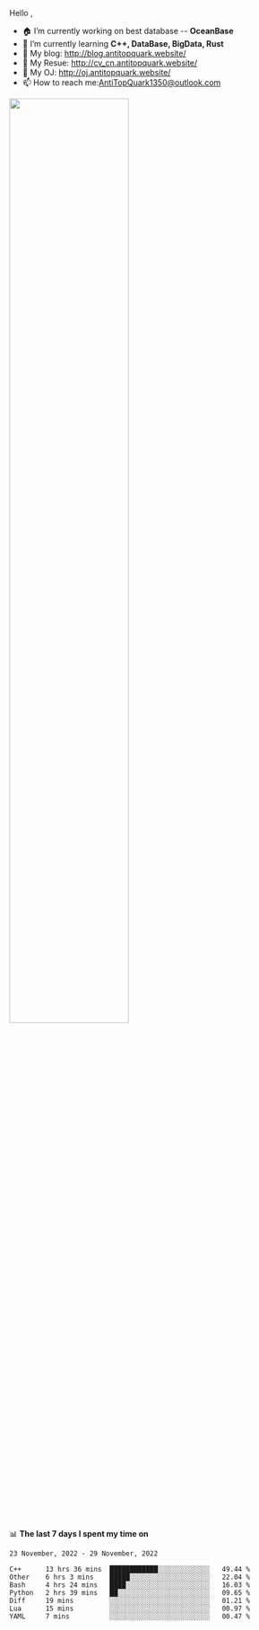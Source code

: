 
Hello , 

- 🏠 I’m currently working on best database -- **OceanBase**
- 🌱 I’m currently learning **C++, DataBase, BigData, Rust**
- 🔭 My blog:   http://blog.antitopquark.website/ 
- 👦 My Resue:  http://cv_cn.antitopquark.website/
- 🚉 My OJ:     http://oj.antitopquark.website/
- 📫 How to reach me:AntiTopQuark1350@outlook.com


<img width="65%" src="https://github-readme-stats.vercel.app/api?username=AntiTopQuark&show_icons=true&count_private=true&hide=prs&theme=default_repocard">


📊 **The last 7 days I spent my time on** 

<!--START_SECTION:waka-->
```text
23 November, 2022 - 29 November, 2022

C++      13 hrs 36 mins  ████████████░░░░░░░░░░░░░   49.44 % 
Other    6 hrs 3 mins    █████░░░░░░░░░░░░░░░░░░░░   22.04 % 
Bash     4 hrs 24 mins   ████░░░░░░░░░░░░░░░░░░░░░   16.03 % 
Python   2 hrs 39 mins   ██░░░░░░░░░░░░░░░░░░░░░░░   09.65 % 
Diff     19 mins         ░░░░░░░░░░░░░░░░░░░░░░░░░   01.21 % 
Lua      15 mins         ░░░░░░░░░░░░░░░░░░░░░░░░░   00.97 % 
YAML     7 mins          ░░░░░░░░░░░░░░░░░░░░░░░░░   00.47 %
```
<!--END_SECTION:waka-->


